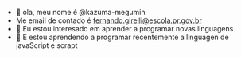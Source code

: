 - 👋 ola, meu nome é @kazuma-megumin
- Me email de contado é fernando.girelli@escola.pr.gov.br
- 👀 Eu estou interesado em aprender a programar novas linguagens
- 🌱 E estou aprendendo a programar recentemente a linguagen de javaScript e scrapt


<!---
kazuma-megumin/kazuma-megumin is a ✨ special ✨ repository because its `README.md` (this file) appears on your GitHub profile.
You can click the Preview link to take a look at your changes.
--->
